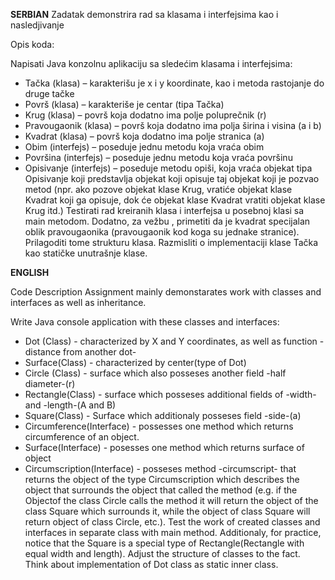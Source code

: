 **SERBIAN**
Zadatak demonstrira rad sa klasama i interfejsima kao i nasledjivanje

Opis koda:

Napisati Java konzolnu aplikaciju sa sledećim klasama i interfejsima:
- Tačka (klasa) – karakterišu je x i y koordinate, kao i metoda rastojanje do druge tačke
- Površ (klasa) – karakteriše je centar (tipa Tačka)
- Krug (klasa) – površ koja dodatno ima polje poluprečnik (r)
- Pravougaonik (klasa) – površ koja dodatno ima polja širina i visina (a i b)
- Kvadrat (klasa) – površ koja dodatno ima polje stranica (a)
- Obim (interfejs) – poseduje jednu metodu koja vraća obim
- Površina (interfejs) – poseduje jednu metodu koja vraća površinu
- Opisivanje (interfejs) – poseduje metodu opiši, koja vraća objekat tipa Opisivanje koji
predstavlja objekat koji opisuje taj objekat koji je pozvao metod (npr. ako pozove objekat
klase Krug, vratiće objekat klase Kvadrat koji ga opisuje, dok će objekat klase Kvadrat
vratiti objekat klase Krug itd.)
Testirati rad kreiranih klasa i interfejsa u posebnoj klasi sa main metodom.
Dodatno, za vežbu , primetiti da je kvadrat specijalan oblik pravougaonika (pravougaonik
kod koga su jednake stranice). Prilagoditi tome strukturu klasa. Razmisliti o implementaciji
klase Tačka kao statičke unutrašnje klase.

**ENGLISH**

Code Description
Assignment mainly demonstarates work with classes and interfaces as well as inheritance.

Write Java console application with these classes and interfaces:
- Dot (Class) - characterized by X and Y coordinates, as well as function -distance from another dot-
- Surface(Class) - characterized by center(type of Dot)
- Circle (Class) - surface which also posseses another field -half diameter-(r)
- Rectangle(Class) - surface which posseses additional fields of -width- and -length-(A and B)
- Square(Class) - Surface which additionaly posseses field -side-(a)
- Circumference(Interface) - possesses one method which returns circumference of an object.
- Surface(Interface) - posesses one method which returns surface of object
- Circumscription(Interface) - posseses method -circumscript- that returns the object of the type Circumscription which 
describes the object that surrounds the object that called the method
(e.g. if the Objectof the class Circle calls the method
it will return the object of the class Square which surrounds it,
while the object of class Square will return object of class Circle, etc.).
Test the work of created classes and interfaces in separate class with main method.
Additionaly, for practice, notice that the Square is a special type of Rectangle(Rectangle with equal width and length).
Adjust the structure of classes to the fact. Think about implementation of Dot class as static inner class.
